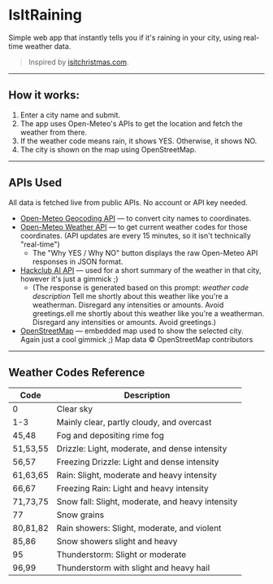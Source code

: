 # IsItRaining

Simple web app that instantly tells you if it's raining in your city, using real-time weather data. 
> Inspired by [isitchristmas.com](https://isitchristmas.com).
---
## How it works:

1. Enter a city name and submit.
2. The app uses Open-Meteo's APIs to get the location and fetch the weather from there.
3. If the weather code means rain, it shows YES. Otherwise, it shows NO.
4. The city is shown on the map using OpenStreetMap.
---
## APIs Used

All data is fetched live from public APIs. No account or API key needed.
- [Open-Meteo Geocoding API](https://open-meteo.com/en/docs/geocoding-api) — to convert city names to coordinates.
- [Open-Meteo Weather API](https://open-meteo.com/en/docs) — to get current weather codes for those coordinates. (API updates are every 15 minutes, so it isn't technically "real-time")
     - The "Why YES / Why NO" button displays the raw Open-Meteo API responses in JSON format.
- [Hackclub AI API](https://ai.hackclub.com/) — used for a short summary of the weather in that city, however it's just a gimmick ;)
     - (The response is generated based on this prompt: *weather code description* Tell me shortly about this weather like you're a weatherman. Disregard any intensities or amounts. Avoid greetings.ell me shortly about this weather like you're a weatherman. Disregard any intensities or amounts. Avoid greetings.)
- [OpenStreetMap](https://www.openstreetmap.org) — embedded map used to show the selected city. Again just a cool gimmick ;) Map data © OpenStreetMap contributors

---

## Weather Codes Reference

| Code      | Description                                         |
|-----------|-----------------------------------------------------|
| 0         | Clear sky                                           |
| 1-3       | Mainly clear, partly cloudy, and overcast           |
| 45,48     | Fog and depositing rime fog                         |
| 51,53,55  | Drizzle: Light, moderate, and dense intensity       |
| 56,57     | Freezing Drizzle: Light and dense intensity         |
| 61,63,65  | Rain: Slight, moderate and heavy intensity          |
| 66,67     | Freezing Rain: Light and heavy intensity            |
| 71,73,75  | Snow fall: Slight, moderate, and heavy intensity    |
| 77        | Snow grains                                         |
| 80,81,82  | Rain showers: Slight, moderate, and violent         |
| 85,86     | Snow showers slight and heavy                       |
| 95        | Thunderstorm: Slight or moderate                    |
| 96,99     | Thunderstorm with slight and heavy hail             |

